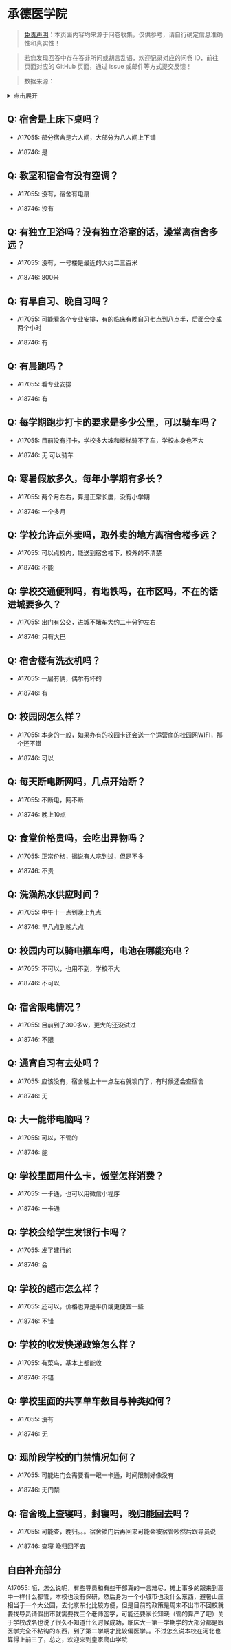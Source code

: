 # 承德医学院

> [免责声明](https://colleges.chat/#_3)：本页面内容均来源于问卷收集，仅供参考，请自行确定信息准确性和真实性！

> 若您发现回答中存在答非所问或胡言乱语，欢迎记录对应的问卷 ID，前往页面对应的 GitHub 页面，通过 issue 或邮件等方式提交反馈！

> 数据来源：

<details><summary>点击展开</summary>
<ul>
<li>A17055: 匿名 (2023 年 04 月)</li>
<li>A18746: 匿名 (2023 年 06 月)</li>
</ul>
</details>

## Q: 宿舍是上床下桌吗？

- A17055: 部分宿舍是六人间，大部分为八人间上下铺

- A18746: 是

## Q: 教室和宿舍有没有空调？

- A17055: 没有，宿舍有电扇

- A18746: 没有

## Q: 有独立卫浴吗？没有独立浴室的话，澡堂离宿舍多远？

- A17055: 没有，一号楼是最近的大约二三百米

- A18746: 800米

## Q: 有早自习、晚自习吗？

- A17055: 可能看各个专业安排，有的临床有晚自习七点到八点半，后面会变成两个小时

- A18746: 有

## Q: 有晨跑吗？

- A17055: 看专业安排

- A18746: 有

## Q: 每学期跑步打卡的要求是多少公里，可以骑车吗？

- A17055: 目前没有打卡，学校多大坡和楼梯骑不了车，学校本身也不大

- A18746: 无  可以骑车

## Q: 寒暑假放多久，每年小学期有多长？

- A17055: 两个月左右，算是正常长度，没有小学期

- A18746: 一个多月

## Q: 学校允许点外卖吗，取外卖的地方离宿舍楼多远？

- A17055: 可以点校内，能送到宿舍楼下，校外的不清楚

- A18746: 不能

## Q: 学校交通便利吗，有地铁吗，在市区吗，不在的话进城要多久？

- A17055: 出门有公交，进城不堵车大约二十分钟左右

- A18746: 只有大巴

## Q: 宿舍楼有洗衣机吗？

- A17055: 一层有俩，偶尔有坏的

- A18746: 有

## Q: 校园网怎么样？

- A17055: 本身的一般，如果办有的校园卡还会送一个运营商的校园网WIFI，那个还不错

- A18746: 可以

## Q: 每天断电断网吗，几点开始断？

- A17055: 不断电，网不断

- A18746: 晚上10点

## Q: 食堂价格贵吗，会吃出异物吗？

- A17055: 正常价格，据说有人吃到过，但是不多

- A18746: 不贵

## Q: 洗澡热水供应时间？

- A17055: 中午十一点到晚上九点

- A18746: 早八点到晚六点

## Q: 校园内可以骑电瓶车吗，电池在哪能充电？

- A17055: 不可以，也用不到，学校不大

- A18746: 不可以

## Q: 宿舍限电情况？

- A17055: 目前到了300多w，更大的还没试过

- A18746: 不限

## Q: 通宵自习有去处吗？

- A17055: 应该没有，宿舍晚上十一点左右就锁门了，有时候还会查宿舍

- A18746: 无

## Q: 大一能带电脑吗？

- A17055: 可以，不管的

- A18746: 能

## Q: 学校里面用什么卡，饭堂怎样消费？

- A17055: 一卡通，也可以用微信小程序

- A18746: 一卡通

## Q: 学校会给学生发银行卡吗？

- A17055: 发了建行的

- A18746: 会

## Q: 学校的超市怎么样？

- A17055: 还可以，价格也算是平价或更便宜一些

- A18746: 不错

## Q: 学校的收发快递政策怎么样？

- A17055: 有菜鸟，基本上都能收

- A18746: 不错

## Q: 学校里面的共享单车数目与种类如何？

- A17055: 没有

- A18746: 无

## Q: 现阶段学校的门禁情况如何？

- A17055: 可能进门会需要看一眼一卡通，时间限制好像没有

- A18746: 无门禁

## Q: 宿舍晚上查寝吗，封寝吗，晚归能回去吗？

- A17055: 可能查，晚归。。。宿舍锁门后再回来可能会被宿管吵然后跟导员说

- A18746: 查寝  晚归回不去

## 自由补充部分

A17055: 呃，怎么说呢，有些导员和有些干部真的一言难尽，摊上事多的跟来到高中一样什么都管，本校也没有保研，然后身为一个小城市也没什么东西，避暑山庄相当于一个大公园，去北京东北比较方便，但是目前的政策是周末不出市不回校就要找导员请假出市就需要找三个老师签字，可能还要家长知晓（管的算严了吧）关于学校改名也说了很久不知道什么时候成功，临床大一第一学期学的大部分都是跟医学完全不粘钩的东西，到了第二学期才比较偏医学。。不过怎么说本校在河北也算得上前三了，总之，欢迎来到皇家爬山学院